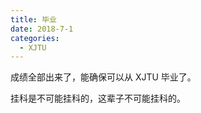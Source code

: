 ```yaml
---
title: 毕业
date: 2018-7-1
categories:
  - XJTU
---
```


成绩全部出来了，能确保可以从 XJTU 毕业了。

挂科是不可能挂科的，这辈子不可能挂科的。